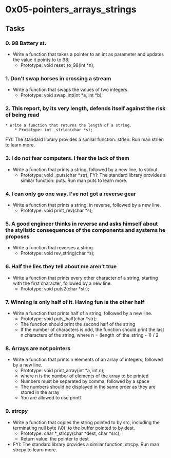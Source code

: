 # 0x05-pointers_arrays_strings

## Tasks

### 0. 98 Battery st.
* Write a function that takes a pointer to an int as parameter and updates the value it points to to 98.
	* Prototype: void reset_to_98(int *n);

### 1. Don't swap horses in crossing a stream
* Write a function that swaps the values of two integers.
	* Prototype: void swap_int(int *a, int *b);

### 2. This report, by its very length, defends itself against the risk of being read
	* Write a function that returns the length of a string.
		* Prototype: int _strlen(char *s);
FYI: The standard library provides a similar function: strlen. Run man strlen to learn more.

### 3. I do not fear computers. I fear the lack of them
* Write a function that prints a string, followed by a new line, to stdout.
	* Prototype: void _puts(char *str);
FYI: The standard library provides a similar function: puts. Run man puts to learn more.


### 4. I can only go one way. I've not got a reverse gear
* Write a function that prints a string, in reverse, followed by a new line.
	* Prototype: void print_rev(char *s);

### 5. A good engineer thinks in reverse and asks himself about the stylistic consequences of the components and systems he proposes
* Write a function that reverses a string.
	* Prototype: void rev_string(char *s);

### 6. Half the lies they tell about me aren't true
* Write a function that prints every other character of a string, starting with the first character, followed by a new line.
	* Prototype: void puts2(char *str);

### 7. Winning is only half of it. Having fun is the other half
* Write a function that prints half of a string, followed by a new line.
	* Prototype: void puts_half(char *str);
	* The function should print the second half of the string
	* If the number of characters is odd, the function should print the last n characters of the string, where n = (length_of_the_string - 1) / 2

### 8. Arrays are not pointers
* Write a function that prints n elements of an array of integers, followed by a new line.
	* Prototype: void print_array(int *a, int n);
	* where n is the number of elements of the array to be printed
	* Numbers must be separated by comma, followed by a space
	* The numbers should be displayed in the same order as they are stored in the array
	* You are allowed to use printf

### 9. strcpy
* Write a function that copies the string pointed to by src, including the terminating null byte (\0), to the buffer pointed to by dest.
	* Prototype: char *_strcpy(char *dest, char *src);
	* Return value: the pointer to dest
* FYI: The standard library provides a similar function: strcpy. Run man strcpy to learn more.
